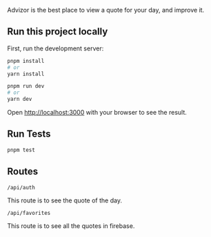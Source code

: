 Advizor is the best place to view a quote for your day, and improve it.

## Run this project locally

First, run the development server:

```bash
pnpm install
# or
yarn install
```

```bash
pnpm run dev
# or
yarn dev
```

Open [http://localhost:3000](http://localhost:3000) with your browser to see the result.

## Run Tests

```bash
pnpm test
```

## Routes

`/api/auth`

This route is to see the quote of the day.

`/api/favorites`

This route is to see all the quotes in firebase.

